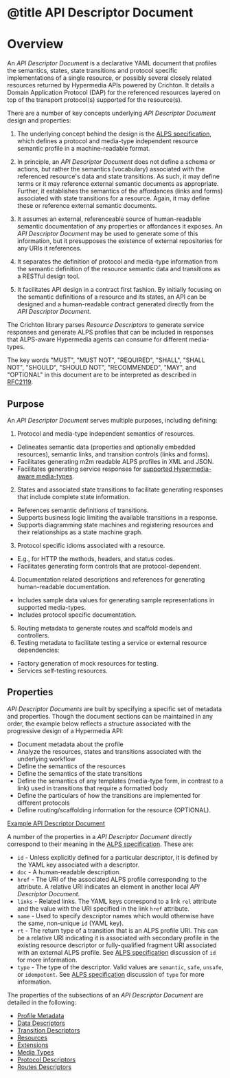 # @title API Descriptor Document
# Overview
An _API Descriptor Document_ is a declarative YAML document that profiles the semantics, states, state transitions and 
protocol specific implementations of a single resource, or possibly several closely related resources returned by
Hypermedia APIs powered by Crichton. It details a Domain Application Protocol (DAP) for the referenced resources 
layered on top of the transport protocol(s) supported for the resource(s).

There are a number of key concepts underlying _API Descriptor Document_ design and properties:

1. The underlying concept behind the design is the [ALPS specification][], which defines 
a protocol and media-type independent resource semantic profile in a machine-readable format.

2. In principle, an _API Descriptor Document_ does not define a schema or actions, but rather the semantics (vocabulary)
associated with the referenced resource's data and state transitions. As such, it may define terms or it may reference 
external semantic documents as appropriate. Further, it establishes the semantics of the affordances (links and forms)
associated with state transitions for a resource. Again, it may define these or reference external semantic documents.

3. It assumes an external, referenceable source of human-readable semantic documentation of any properties or 
affordances it exposes. An _API Descriptor Document_ may be used to generate some of this information, but it presupposes
the existence of external repositories for any URIs it references.

4. It separates the definition of protocol and media-type information from the semantic definition of the resource 
semantic data and transitions as a RESTful design tool.

5. It facilitates API design in a contract first fashion. By initially focusing on the semantic definitions of a 
resource and its states, an API can be designed and a human-readable contract generated directly from the 
_API Descriptor Document_.

The Crichton library parses _Resource Descriptors_ to generate service responses and generate ALPS profiles that can
be included in responses that ALPS-aware Hypermedia agents can consume for different media-types.

The key words "MUST", "MUST NOT", "REQUIRED", "SHALL", "SHALL NOT", "SHOULD", "SHOULD NOT", "RECOMMENDED", "MAY", and 
"OPTIONAL" in this document are to be interpreted as described in [RFC2119](http://tools.ietf.org/html/rfc2119).

## Purpose
An _API Descriptor Document_ serves multiple purposes, including defining:

1. Protocol and media-type independent semantics of resources.
  * Delineates semantic data (properties and optionally embedded resources), semantic links, and transition controls 
  (links and forms).
  * Facilitates generating m2m readable ALPS profiles in XML and JSON.
  * Facilitates generating service responses for [supported Hypermedia-aware media-types](doc/media_type.md).
2. States and associated state transitions to facilitate generating responses that include complete state 
information.
  * References semantic definitions of transitions.
  * Supports business logic limiting the available transitions in a response.
  * Supports diagramming state machines and registering resources and their relationships as a state machine graph.
3. Protocol specific idioms associated with a resource.
  * E.g., for HTTP the methods, headers, and status codes. 
  * Facilitates generating form controls that are protocol-dependent.
4. Documentation related descriptions and references for generating human-readable documentation.
  * Includes sample data values for generating sample representations in supported media-types.
  * Includes protocol specific documentation.
5. Routing metadata to generate routes and scaffold models and controllers.
6. Testing metadata to facilitate testing a service or external resource dependencies:
  * Factory generation of mock resources for testing.
  * Services self-testing resources.

## Properties
_API Descriptor Documents_ are built by specifying a specific set of metadata and properties. Though the document sections 
can be maintained in any order, the example below reflects a structure associated with the progressive design of a 
Hypermedia API:

* Document metadata about the profile
* Analyze the resources, states and transitions associated with the underlying workflow
* Define the semantics of the resources
* Define the semantics of the state transitions
* Define the semantics of any templates (media-type form, in contrast to a link) used in transitions that require a 
formatted body
* Define the particulars of how the transitions are implemented for different protocols
* Define routing/scaffolding information for the resource (OPTIONAL).

[Example API Descriptor Document][]

A number of the properties in a _API Descriptor Document_ directly correspond to their meaning in the 
[ALPS specification][]. These are:

* `id` - Unless explicitly defined for a particular descriptor, it is defined by the YAML key associated with a 
descriptor.
* `doc` - A human-readable description.
* `href` - The URI of the associated ALPS profile corresponding to the attribute. A relative URI indicates an element
in another local _API Descriptor Document_.
* `links` - Related links. The YAML keys correspond to a link `rel` attribute and the value with the URI 
specified in the link `href` attribute.
* `name` - Used to specify descriptor names which would otherwise have the same, non-unique `id` (YAML key).
* `rt` - The return type of a transition that is an ALPS profile URI. This can be a relative URI indicating it is 
associated with secondary profile in the existing resource descriptor or fully-qualified fragment URI associated 
with an external ALPS profile. See [ALPS specification][] discussion of `id` for more information.
* `type` - The type of the descriptor. Valid values are `semantic`, `safe`, `unsafe`, or `idempotent`. See 
[ALPS specification][] discussion of `type` for more information.

The properties of the subsections of an _API Descriptor Document_ are detailed in the following:

* [Profile Metadata](profile_metadata.md)
* [Data Descriptors](data_descriptors.md)
* [Transition Descriptors](transition_descriptors.md)
* [Resources](resource_descriptors.md)
* [Extensions](extensions.md)
* [Media Types](media_types.md)
* [Protocol Descriptors](protocol_descriptors.md)
* [Routes Descriptors](routes_descriptors.md)

[ALPS specification]: http://alps.io/spec/index.html
[Example API Descriptor Document]: ../spec/fixtures/resource_descriptors/drds_descriptor_v1.yml
